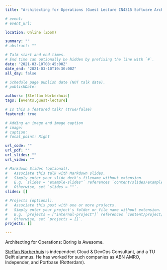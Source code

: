 ```yaml
---
title: "Architecting for Operations (Guest Lecture IN4315 Software Architecture)"

# event: 
# event_url: 

location: Online (Zoom)

summary: ""
# abstract: ""

# Talk start and end times.
# End time can optionally be hidden by prefixing the line with `#`.
date: "2021-03-10T08:45:00Z"
date_end: "2021-03-10T10:30:00Z"
all_day: false

# Schedule page publish date (NOT talk date).
# publishDate:

authors: [Steffan Norberhuis]
tags: [events,guest-lecture]

# Is this a featured talk? (true/false)
featured: true

# Adding an image and image caption
# image:
# caption: 
# focal_point: Right

url_code: ""
url_pdf: ""
url_slides: ""
url_video: ""

# Markdown Slides (optional).
#   Associate this talk with Markdown slides.
#   Simply enter your slide deck's filename without extension.
#   E.g. `slides = "example-slides"` references `content/slides/example-slides.md`.
#   Otherwise, set `slides = ""`.
slides: []

# Projects (optional).
#   Associate this post with one or more projects.
#   Simply enter your project's folder or file name without extension.
#   E.g. `projects = ["internal-project"]` references `content/project/deep-learning/index.md`.
#   Otherwise, set `projects = []`.
projects: []

---
```



Architecting for Operations: Boring is Awesome.

[Steffan Norberhuis](https://www.norberhuis.nl/) is independent Cloud & DevOps Consultant, and a TU Delft alumnus. He has worked for such companies as ABN AMRO, Independer, and Portbase (Rotterdam).
